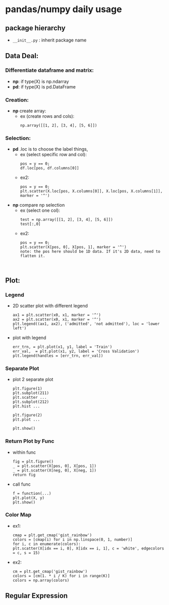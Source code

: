 # pandas/numpy daily usage

## package hierarchy

- `__init__.py` : inherit package name 

## Data Deal: 
### Differentiate dataframe and matrix:
- __np__: if type(X) is np.ndarray
- __pd__: if type(X) is pd.DataFrame

### Creation:

- __np__ create array: 
    - ex (create rows and cols):
        ```
        np.array([[1, 2], [3, 4], [5, 6]])

### Selection:
- __pd__ .loc is to choose the label things, 
    - ex (select specific row and col): 
        ``` 
        pos = y == 0;
        df.loc[pos, df.columns[0]] 
    - ex2: 
        ``` 
        pos = y == 0;
        plt.scatter(X.loc[pos, X.columns[0]], X.loc[pos, X.columns[1]], marker = '^')
- __np__ compare np selection
    - ex (select one col): 
        ```
        test = np.array([[1, 2], [3, 4], [5, 6]])
        test[:,0]
    - ex2: 
        ``` 
        pos = y == 0; 
        plt.scatter(X[pos, 0], X[pos, 1], marker = '^')
        note: the pos here should be 1D data. If it's 2D data, need to flatten it. 



## Plot:
### Legend
- 2D scatter plot with different legend
    ``` 
    ax1 = plt.scatter(x0, x1, marker = '^')
    ax2 = plt.scatter(x0, x1, marker = '^')
    plt.legend((ax1, ax2), ('admitted', 'not admitted'), loc = 'lower left')
- plot with legend
    ```
    err_trn, = plt.plot(x1, y1, label = 'Train')
    err_val,  = plt.plot(x1, y2, label = 'Cross Validation')
    plt.legend(handles = [err_trn, err_val])
### Separate Plot    
- plot 2 separate plot
    ```
    plt.figure(1)
    plt.subplot(211)
    plt.scatter ...
    plt.subplot(212)
    plt.hist ...

    plt.figure(2)
    plt.plot ...

    plt.show()
### Return Plot by Func
- within func
    ```
    fig = plt.figure()
    _ = plt.scatter(X[pos, 0], X[pos, 1])
    _ = plt.scatter(X[neg, 0], X[neg, 1])
    return fig
- call func
    ```
    f = function(...)
    plt.plot(X, y)
    plt.show()    

### Color Map
- ex1: 
    ```
    cmap = plt.get_cmap('gist_rainbow')
    colors = [cmap(i) for i in np.linspace(0, 1, number)]
    for i, c in enumerate(colors):
    plt.scatter(X[idx == i, 0], X[idx == i, 1], c = 'white', edgecolors = c, s = 15)
    
- ex2: 
    ```
    cm = plt.get_cmap('gist_rainbow')
    colors = [cm(1. * i / K) for i in range(K)]
    colors = np.array(colors)

## Regular Expression